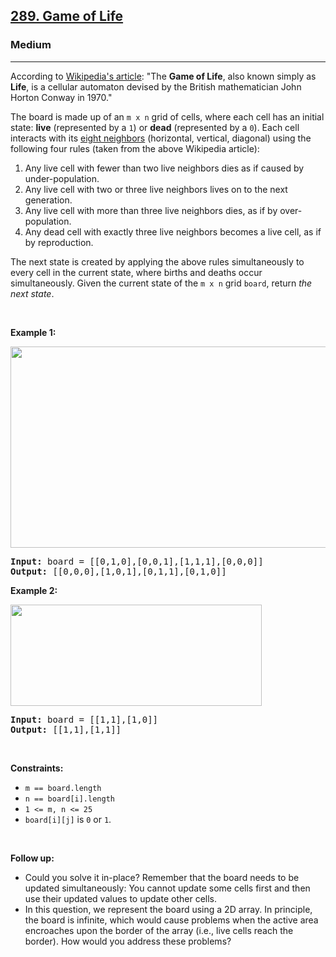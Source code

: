 <h2><a href="https://leetcode.com/problems/game-of-life/">289. Game of Life</a></h2><h3>Medium</h3><hr><div style="user-select: auto;"><p style="user-select: auto;">According to&nbsp;<a href="https://en.wikipedia.org/wiki/Conway%27s_Game_of_Life" target="_blank" style="user-select: auto;">Wikipedia's article</a>: "The <b style="user-select: auto;">Game of Life</b>, also known simply as <b style="user-select: auto;">Life</b>, is a cellular automaton devised by the British mathematician John Horton Conway in 1970."</p>

<p style="user-select: auto;">The board is made up of an <code style="user-select: auto;">m x n</code> grid of cells, where each cell has an initial state: <b style="user-select: auto;">live</b> (represented by a <code style="user-select: auto;">1</code>) or <b style="user-select: auto;">dead</b> (represented by a <code style="user-select: auto;">0</code>). Each cell interacts with its <a href="https://en.wikipedia.org/wiki/Moore_neighborhood" target="_blank" style="user-select: auto;">eight neighbors</a> (horizontal, vertical, diagonal) using the following four rules (taken from the above Wikipedia article):</p>

<ol style="user-select: auto;">
	<li style="user-select: auto;">Any live cell with fewer than two live neighbors dies as if caused by under-population.</li>
	<li style="user-select: auto;">Any live cell with two or three live neighbors lives on to the next generation.</li>
	<li style="user-select: auto;">Any live cell with more than three live neighbors dies, as if by over-population.</li>
	<li style="user-select: auto;">Any dead cell with exactly three live neighbors becomes a live cell, as if by reproduction.</li>
</ol>

<p style="user-select: auto;"><span style="user-select: auto;">The next state is created by applying the above rules simultaneously to every cell in the current state, where births and deaths occur simultaneously. Given the current state of the <code style="user-select: auto;">m x n</code> grid <code style="user-select: auto;">board</code>, return <em style="user-select: auto;">the next state</em>.</span></p>

<p style="user-select: auto;">&nbsp;</p>
<p style="user-select: auto;"><strong style="user-select: auto;">Example 1:</strong></p>
<img alt="" src="https://assets.leetcode.com/uploads/2020/12/26/grid1.jpg" style="width: 562px; height: 322px; user-select: auto;">
<pre style="user-select: auto;"><strong style="user-select: auto;">Input:</strong> board = [[0,1,0],[0,0,1],[1,1,1],[0,0,0]]
<strong style="user-select: auto;">Output:</strong> [[0,0,0],[1,0,1],[0,1,1],[0,1,0]]
</pre>

<p style="user-select: auto;"><strong style="user-select: auto;">Example 2:</strong></p>
<img alt="" src="https://assets.leetcode.com/uploads/2020/12/26/grid2.jpg" style="width: 402px; height: 162px; user-select: auto;">
<pre style="user-select: auto;"><strong style="user-select: auto;">Input:</strong> board = [[1,1],[1,0]]
<strong style="user-select: auto;">Output:</strong> [[1,1],[1,1]]
</pre>

<p style="user-select: auto;">&nbsp;</p>
<p style="user-select: auto;"><strong style="user-select: auto;">Constraints:</strong></p>

<ul style="user-select: auto;">
	<li style="user-select: auto;"><code style="user-select: auto;">m == board.length</code></li>
	<li style="user-select: auto;"><code style="user-select: auto;">n == board[i].length</code></li>
	<li style="user-select: auto;"><code style="user-select: auto;">1 &lt;= m, n &lt;= 25</code></li>
	<li style="user-select: auto;"><code style="user-select: auto;">board[i][j]</code> is <code style="user-select: auto;">0</code> or <code style="user-select: auto;">1</code>.</li>
</ul>

<p style="user-select: auto;">&nbsp;</p>
<p style="user-select: auto;"><strong style="user-select: auto;">Follow up:</strong></p>

<ul style="user-select: auto;">
	<li style="user-select: auto;">Could you solve it in-place? Remember that the board needs to be updated simultaneously: You cannot update some cells first and then use their updated values to update other cells.</li>
	<li style="user-select: auto;">In this question, we represent the board using a 2D array. In principle, the board is infinite, which would cause problems when the active area encroaches upon the border of the array (i.e., live cells reach the border). How would you address these problems?</li>
</ul>
</div>
